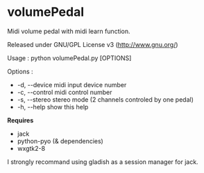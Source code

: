 volumePedal
===========

Midi volume pedal with midi learn function.

Released under GNU/GPL License v3 (http://www.gnu.org/)

Usage : python volumePedal.py [OPTIONS]

Options :
- -d, --device		midi input device number
- -c, --control		midi control number
- -s, --stereo		stereo mode (2 channels controled by one pedal)
- -h, --help		show this help


**Requires**

- jack
- python-pyo (& dependencies)
- wxgtk2-8

I strongly recommand using gladish as a session manager for jack.
